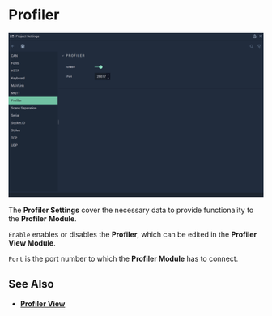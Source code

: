 # Profiler

![The Project Settings Profiler Attributes.](../../.gitbook/assets/projectsettingsprofiler20231.png)

The **Profiler Settings** cover the necessary data to provide functionality to the **Profiler** **Module**.

`Enable` enables or disables the **Profiler**, which can be edited in the **Profiler View Module**.

`Port` is the port number to which the **Profiler Module** has to connect.

## See Also

* [**Profiler View**](../profiler-view.md)